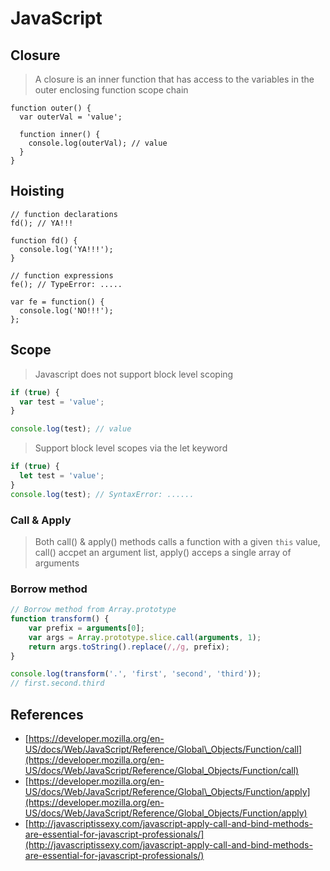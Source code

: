 # JavaScript

## Closure

> A closure is an inner function that has access to the variables in the outer enclosing function scope chain

```
function outer() {
  var outerVal = 'value';

  function inner() {
    console.log(outerVal); // value
  }
}
```

## Hoisting

```
// function declarations
fd(); // YA!!!

function fd() {
  console.log('YA!!!');
}

// function expressions
fe(); // TypeError: .....

var fe = function() {
  console.log('NO!!!');
};
```

## Scope

> Javascript does not support block level scoping

```js
if (true) {
  var test = 'value';
}

console.log(test); // value
```

> Support block level scopes via the let keyword

```js
if (true) {
  let test = 'value';
}
console.log(test); // SyntaxError: ......
```

### Call & Apply

> Both call\(\) & apply\(\) methods calls a function with a given `this` value, call\(\) accpet an argument list, apply\(\) acceps a single array of arguments

### Borrow method

```js
// Borrow method from Array.prototype
function transform() {
    var prefix = arguments[0];
    var args = Array.prototype.slice.call(arguments, 1);
    return args.toString().replace(/,/g, prefix);
}

console.log(transform('.', 'first', 'second', 'third'));
// first.second.third
```

## References

* [https://developer.mozilla.org/en-US/docs/Web/JavaScript/Reference/Global\_Objects/Function/call](https://developer.mozilla.org/en-US/docs/Web/JavaScript/Reference/Global_Objects/Function/call)
* [https://developer.mozilla.org/en-US/docs/Web/JavaScript/Reference/Global\_Objects/Function/apply](https://developer.mozilla.org/en-US/docs/Web/JavaScript/Reference/Global_Objects/Function/apply)
* [http://javascriptissexy.com/javascript-apply-call-and-bind-methods-are-essential-for-javascript-professionals/](http://javascriptissexy.com/javascript-apply-call-and-bind-methods-are-essential-for-javascript-professionals/)




